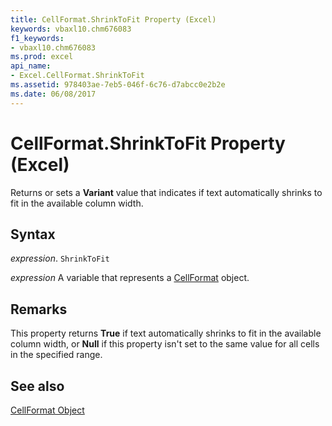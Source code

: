 ```yaml
---
title: CellFormat.ShrinkToFit Property (Excel)
keywords: vbaxl10.chm676083
f1_keywords:
- vbaxl10.chm676083
ms.prod: excel
api_name:
- Excel.CellFormat.ShrinkToFit
ms.assetid: 978403ae-7eb5-046f-6c76-d7abcc0e2b2e
ms.date: 06/08/2017
---
```



# CellFormat.ShrinkToFit Property (Excel)

Returns or sets a  **Variant** value that indicates if text automatically shrinks to fit in the available column width.


## Syntax

 _expression_. `ShrinkToFit`

 _expression_ A variable that represents a [CellFormat](Excel.CellFormat.md) object.


## Remarks

This property returns  **True** if text automatically shrinks to fit in the available column width, or **Null** if this property isn't set to the same value for all cells in the specified range.


## See also


[CellFormat Object](Excel.CellFormat.md)

